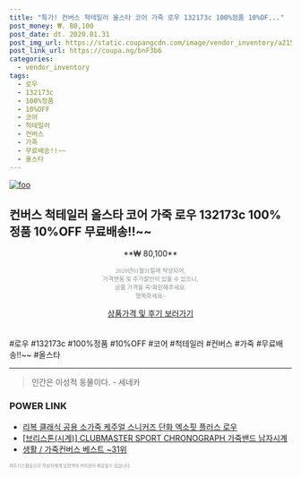 ```yaml
--- 
title: "특가! 컨버스 척테일러 올스타 코어 가죽 로우 132173c 100%정품 10%OF..." 
post_money: ₩. 80,100 
post_date: dt. 2020.01.31 
post_img_url: https://static.coupangcdn.com/image/vendor_inventory/a215/b6314da5e787d081943ca2b40f7c3dfe6f6ad016732954bcbc2aaaaf3bf3.jpg 
post_link_url: https://coupa.ng/bnF3b6 
categories: 
  - vendor_inventory 
tags: 
  - 로우 
  - 132173c 
  - 100%정품 
  - 10%OFF 
  - 코어 
  - 척테일러 
  - 컨버스 
  - 가죽 
  - 무료배송!!~~ 
  - 올스타 
--- 
```

[![foo](https://static.coupangcdn.com/image/vendor_inventory/a215/b6314da5e787d081943ca2b40f7c3dfe6f6ad016732954bcbc2aaaaf3bf3.jpg)](https://coupa.ng/bnF3b6) 

## 컨버스 척테일러 올스타 코어 가죽 로우 132173c 100%정품 10%OFF 무료배송!!~~ 
<p style="text-align: center;">**₩ 80,100**</p> 
<p style="text-align: center;"><span style="color: #898c8f; font-family: Georgia,Times,serif; font-size: 0.75em;">2020년01월31일에 작성되어, <br>가격변동 및 추가할인이 있을 수 있으니,<br> 상품 가격을 꼭!확인해주세요.<br>행복하세요~</span> 
</p>	 
<div markdown="0" style="text-align: center;"><a href="https://coupa.ng/bnF3b6" class="btn btn--success">상품가격 및 후기 보러가기</a></div> 
<br><br> 
  #로우 #132173c #100%정품 #10%OFF #코어 #척테일러 #컨버스 #가죽 #무료배송!!~~ #올스타 
<hr> 

> 인간은 이성적 동물이다. - 세네카 


### POWER LINK

* <a href="https://blog.naver.com/fasyy4321/221776831700" target="_blank">리복 클래식 공용 소가죽 케주얼 스니커즈 단화 엑소핏 플러스 로우</a>
* <a href="https://blog.naver.com/santokki14/221785078044" target="_blank">[브리스톤(시계)] CLUBMASTER SPORT CHRONOGRAPH 가죽밴드 남자시계</a>
* <a href="https://blog.naver.com/santokki14/221790861893" target="_blank">생활 / 가죽컨버스 베스트 ~31위</a>

<span style="color: #898c8f; font-family: Georgia,Times,serif; font-size: 0.55em;">파트너스활동으로 작성자에게 일정액의 커미션이 제공될수 있습니다.</span> 
